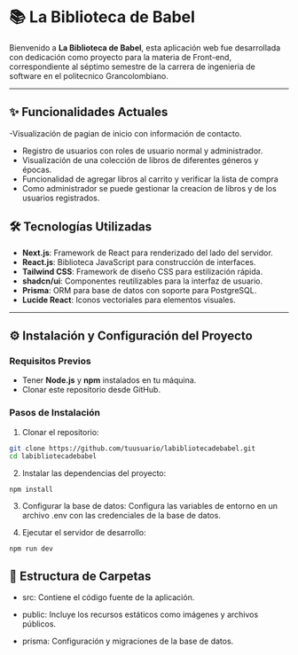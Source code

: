 # 📚 La Biblioteca de Babel

Bienvenido a **La Biblioteca de Babel**, esta aplicación web fue desarrollada con dedicación como proyecto para la materia de Front-end, correspondiente al séptimo semestre de la carrera de ingenieria de software en el politecnico Grancolombiano.

---

## ✨ Funcionalidades Actuales

-Visualización de pagian de inicio con información de contacto.
- Registro de usuarios con roles de usuario normal y administrador.
- Visualización de una  colección de libros de diferentes géneros y épocas.
- Funcionalidad de agregar libros al carrito y verificar la lista de compra
- Como administrador se puede gestionar la creacion de libros y de los usuarios registrados.


## 🛠 Tecnologías Utilizadas

- **Next.js**: Framework de React para renderizado del lado del servidor.
- **React.js**: Biblioteca JavaScript para construcción de interfaces.
- **Tailwind CSS**: Framework de diseño CSS para estilización rápida.
- **shadcn/ui**: Componentes reutilizables para la interfaz de usuario.
- **Prisma**: ORM para base de datos con soporte para PostgreSQL.
- **Lucide React**: Iconos vectoriales para elementos visuales.

---

## ⚙️ Instalación y Configuración del Proyecto

### Requisitos Previos

- Tener **Node.js** y **npm** instalados en tu máquina.
- Clonar este repositorio desde GitHub.

### Pasos de Instalación

1. Clonar el repositorio:

```bash
git clone https://github.com/tuusuario/labibliotecadebabel.git
cd labibliotecadebabel
```

2. Instalar las dependencias del proyecto:

```
npm install
```

3. Configurar la base de datos:
   Configura las variables de entorno en un archivo .env con las credenciales de la base de datos.

4. Ejecutar el servidor de desarrollo:

```
npm run dev
```

## 📁 Estructura de Carpetas

- src: Contiene el código fuente de la aplicación.

- public: Incluye los recursos estáticos como imágenes y archivos públicos.

- prisma: Configuración y migraciones de la base de datos.

